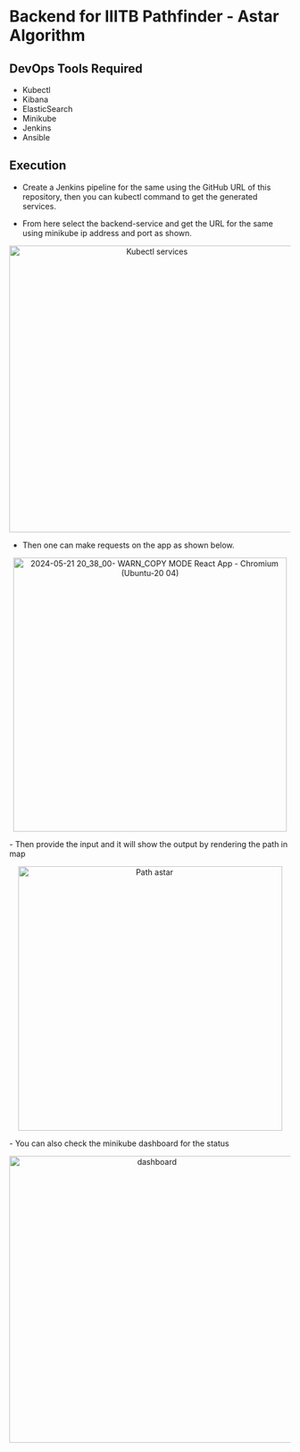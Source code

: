 # Backend for IIITB Pathfinder - Astar Algorithm

## DevOps Tools Required
- Kubectl
- Kibana
- ElasticSearch
- Minikube
- Jenkins
- Ansible

## Execution
- Create a Jenkins pipeline for the same using the GitHub URL of this repository, then you can kubectl command to get the generated services.

- From here select the backend-service and  get the URL for the same using minikube ip address and port as shown.

<p align="center">
  <img width="513" alt="Kubectl services" src="https://github.com/23subbhashit/SPEmajorF/assets/43717493/8354e2c7-ad91-4799-8133-fcc459338fcf">
</p>

- Then one can make requests on the app as shown below.
<p align="center">
  <img width="490" alt="2024-05-21 20_38_00- WARN_COPY MODE  React App - Chromium (Ubuntu-20 04)" src="https://github.com/23subbhashit/SPEmajorF/assets/43717493/56043a24-45d6-4e92-9f73-33f860648e52">
</p>
- Then provide the input and it will show the output by rendering the path in map
  <p align="center">
 <img width="473" alt="Path astar" src="https://github.com/23subbhashit/SPEmajorF/assets/43717493/345e8e43-ab79-4256-87e3-dfc1c34bd58b">
  </p>
- You can also check the minikube dashboard for the status
  <p align="center">
  <img width="513" alt="dashboard" src="https://github.com/23subbhashit/SPEmajorF/assets/43717493/fdaceba9-7aec-4ba6-b0b4-7dc082fda996">
  </p>
